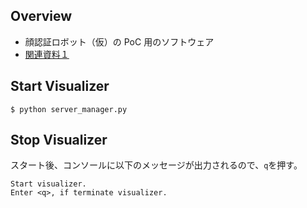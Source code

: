 ## Overview
- 顔認証ロボット（仮）の PoC 用のソフトウェア
- [関連資料１](https://docs.google.com/presentation/d/1wpX4qXXii1_PgITi_xa0ZiD9NF6hWEXO1vijqhnpF4Y/edit?usp=sharing)

## Start Visualizer
```
$ python server_manager.py
```

## Stop Visualizer
スタート後、コンソールに以下のメッセージが出力されるので、`q`を押す。
```
Start visualizer.
Enter <q>, if terminate visualizer.
```
